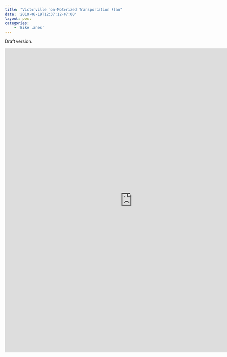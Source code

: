 ```yaml
---
title: "Victorville non-Motorized Transportation Plan"
date: '2010-06-19T12:37:12-07:00'
layout: post
categories:
    - 'Bike lanes'
---
```


Draft version.  
  
<iframe class="scribd_iframe_embed" data-aspect-ratio="1.293791574279379" frameborder="0" height="1000" id="250093568" loading="lazy" scrolling="no" src="https://www.scribd.com/embeds/250093568/content" title="2010 Victorville Non-Motorized Transportation Plan" width="840"></iframe><script type="text/javascript">          (function() { var scribd = document.createElement("script"); scribd.type = "text/javascript"; scribd.async = true; scribd.src = "https://www.scribd.com/javascripts/embed_code/inject.js"; var s = document.getElementsByTagName("script")[0]; s.parentNode.insertBefore(scribd, s); })()        </script>